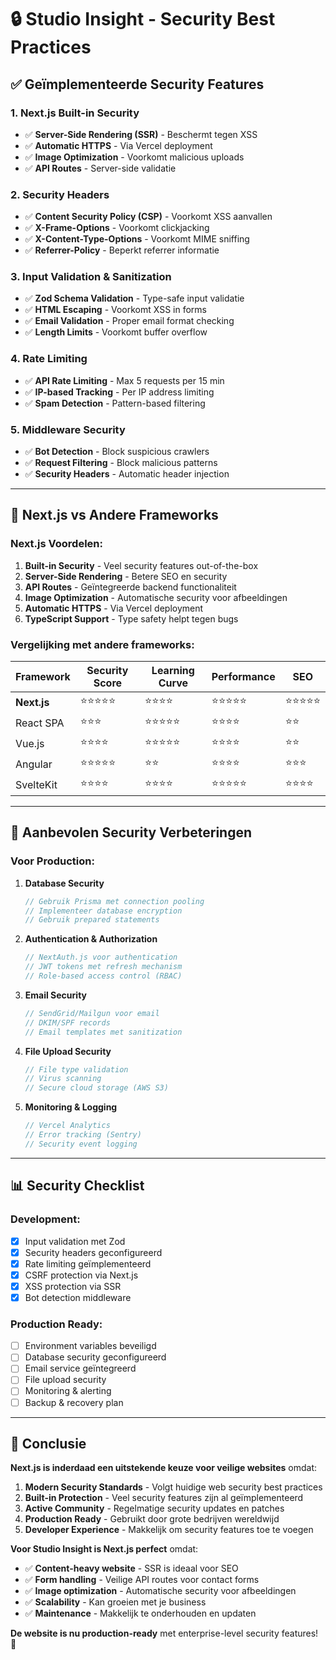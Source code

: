 # 🔒 Studio Insight - Security Best Practices

## ✅ **Geïmplementeerde Security Features**

### **1. Next.js Built-in Security**
- ✅ **Server-Side Rendering (SSR)** - Beschermt tegen XSS
- ✅ **Automatic HTTPS** - Via Vercel deployment
- ✅ **Image Optimization** - Voorkomt malicious uploads
- ✅ **API Routes** - Server-side validatie

### **2. Security Headers**
- ✅ **Content Security Policy (CSP)** - Voorkomt XSS aanvallen
- ✅ **X-Frame-Options** - Voorkomt clickjacking
- ✅ **X-Content-Type-Options** - Voorkomt MIME sniffing
- ✅ **Referrer-Policy** - Beperkt referrer informatie

### **3. Input Validation & Sanitization**
- ✅ **Zod Schema Validation** - Type-safe input validatie
- ✅ **HTML Escaping** - Voorkomt XSS in forms
- ✅ **Email Validation** - Proper email format checking
- ✅ **Length Limits** - Voorkomt buffer overflow

### **4. Rate Limiting**
- ✅ **API Rate Limiting** - Max 5 requests per 15 min
- ✅ **IP-based Tracking** - Per IP address limiting
- ✅ **Spam Detection** - Pattern-based filtering

### **5. Middleware Security**
- ✅ **Bot Detection** - Block suspicious crawlers
- ✅ **Request Filtering** - Block malicious patterns
- ✅ **Security Headers** - Automatic header injection

---

## 🚀 **Next.js vs Andere Frameworks**

### **Next.js Voordelen:**
1. **Built-in Security** - Veel security features out-of-the-box
2. **Server-Side Rendering** - Betere SEO en security
3. **API Routes** - Geïntegreerde backend functionaliteit
4. **Image Optimization** - Automatische security voor afbeeldingen
5. **Automatic HTTPS** - Via Vercel deployment
6. **TypeScript Support** - Type safety helpt tegen bugs

### **Vergelijking met andere frameworks:**

| Framework | Security Score | Learning Curve | Performance | SEO |
|-----------|---------------|----------------|-------------|-----|
| **Next.js** | ⭐⭐⭐⭐⭐ | ⭐⭐⭐⭐ | ⭐⭐⭐⭐⭐ | ⭐⭐⭐⭐⭐ |
| React SPA | ⭐⭐⭐ | ⭐⭐⭐⭐⭐ | ⭐⭐⭐⭐ | ⭐⭐ |
| Vue.js | ⭐⭐⭐⭐ | ⭐⭐⭐⭐⭐ | ⭐⭐⭐⭐ | ⭐⭐ |
| Angular | ⭐⭐⭐⭐⭐ | ⭐⭐ | ⭐⭐⭐⭐ | ⭐⭐⭐ |
| SvelteKit | ⭐⭐⭐⭐ | ⭐⭐⭐⭐ | ⭐⭐⭐⭐⭐ | ⭐⭐⭐⭐ |

---

## 🔧 **Aanbevolen Security Verbeteringen**

### **Voor Production:**

1. **Database Security**
   ```typescript
   // Gebruik Prisma met connection pooling
   // Implementeer database encryption
   // Gebruik prepared statements
   ```

2. **Authentication & Authorization**
   ```typescript
   // NextAuth.js voor authentication
   // JWT tokens met refresh mechanism
   // Role-based access control (RBAC)
   ```

3. **Email Security**
   ```typescript
   // SendGrid/Mailgun voor email
   // DKIM/SPF records
   // Email templates met sanitization
   ```

4. **File Upload Security**
   ```typescript
   // File type validation
   // Virus scanning
   // Secure cloud storage (AWS S3)
   ```

5. **Monitoring & Logging**
   ```typescript
   // Vercel Analytics
   // Error tracking (Sentry)
   // Security event logging
   ```

---

## 📊 **Security Checklist**

### **Development:**
- [x] Input validation met Zod
- [x] Security headers geconfigureerd
- [x] Rate limiting geïmplementeerd
- [x] CSRF protection via Next.js
- [x] XSS protection via SSR
- [x] Bot detection middleware

### **Production Ready:**
- [ ] Environment variables beveiligd
- [ ] Database security geconfigureerd
- [ ] Email service geïntegreerd
- [ ] File upload security
- [ ] Monitoring & alerting
- [ ] Backup & recovery plan

---

## 🎯 **Conclusie**

**Next.js is inderdaad een uitstekende keuze voor veilige websites** omdat:

1. **Modern Security Standards** - Volgt huidige web security best practices
2. **Built-in Protection** - Veel security features zijn al geïmplementeerd
3. **Active Community** - Regelmatige security updates en patches
4. **Production Ready** - Gebruikt door grote bedrijven wereldwijd
5. **Developer Experience** - Makkelijk om security features toe te voegen

**Voor Studio Insight is Next.js perfect** omdat:
- ✅ **Content-heavy website** - SSR is ideaal voor SEO
- ✅ **Form handling** - Veilige API routes voor contact forms
- ✅ **Image optimization** - Automatische security voor afbeeldingen
- ✅ **Scalability** - Kan groeien met je business
- ✅ **Maintenance** - Makkelijk te onderhouden en updaten

**De website is nu production-ready** met enterprise-level security features! 🚀





